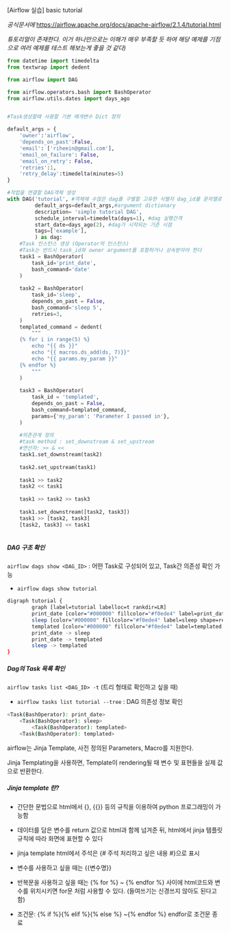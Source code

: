 [Airflow 실습] basic tutorial

*공식문서에* https://airflow.apache.org/docs/apache-airflow/2.1.4/tutorial.html 

*튜토리얼이 존재한다. 이거 하나만으로는 이해가 매우 부족할 듯 하여 해당 예제를 기점으로 여러 예제를 테스트 해보는게 좋을 것 같다)*



```python
from datetime import timedelta
from textwrap import dedent

from airflow import DAG

from airflow.operators.bash import BashOperator
from airflow.utils.dates import days_ago


#Task생성할때 사용할 기본 매개변수 Dict 정의

default_args = {
    'owner':'airflow',
    'depends_on_past':False,
    'email': ['riheein@gmail.com'],
    'email_on_failure': False,
    'email_on_retry': False,
    'retries':1,
    'retry_delay':timedelta(minutes=5)   
}

#작업을 연결할 DAG객체 생성
with DAG('tutorial', #객체에 수많은 dag를 구별할 고유한 식별자 dag_id를 문자열로 정의
         default_args=default_args,#argument dictionary
         description= 'simple tutorial DAG',
         schedule_interval=timedelta(days=1), #dag 실행간격
         start_date=days_ago(2), #dag가 시작되는 기준 시점
         tags=['example'],
         ) as dag:
    #Task 인스턴스 생성 (Operator의 인스턴스)
    #Task는 반드시 task_id와 owner argument를 포함하거나 상속받아야 한다
    task1 = BashOperator(
        task_id='print_date',
        bash_command='date'
    )
    
    task2 = BashOperator(
        task_id='sleep',
        depends_on_past = False,
        bash_command='sleep 5',
        retries=3,
    )
    templated_command = dedent(
        """
    {% for i in range(5) %}
        echo "{{ ds }}"
        echo "{{ macros.ds_add(ds, 7)}}"
        echo "{{ params.my_param }}"
    {% endfor %}
        """
    )
    
    task3 = BashOperator(
        task_id = 'templated',
        depends_on_past = False,
        bash_command=templated_command,
        params={'my_param': 'Parameter I passed in'},
    ) 
    
    #의존관계 정의
    #task method : set_downstream & set_upstream
    #연산자: >> & <<
    task1.set_downstream(task2)
    
    task2.set_upstream(task1)
    
    task1 >> task2
    task2 << task1
    
    task1 >> task2 >> task3
    
    task1.set_downstream([task2, task3])
    task1 >> [task2, task3]
    [task2, task3] << task1
    
```



##### DAG 구조 확인

`airflow dags show <DAG_ID>` : 어떤 Task로 구성되어 있고, Task간 의존성 확인 가능

- `airflow dags show tutorial`

```bash
digraph tutorial {
        graph [label=tutorial labelloc=t rankdir=LR]
        print_date [color="#000000" fillcolor="#f0ede4" label=print_date shape=rectangle style="filled,rounded"]
        sleep [color="#000000" fillcolor="#f0ede4" label=sleep shape=rectangle style="filled,rounded"]
        templated [color="#000000" fillcolor="#f0ede4" label=templated shape=rectangle style="filled,rounded"]
        print_date -> sleep
        print_date -> templated
        sleep -> templated
}
```



##### Dag의 Task 목록 확인

`airflow tasks list <DAG_ID> -t` (트리 형태로 확인하고 싶을 때)

- `airflow tasks list tutorial --tree` : DAG 의존성 정보 확인

```bash
<Task(BashOperator): print_date>
    <Task(BashOperator): sleep>
        <Task(BashOperator): templated>
    <Task(BashOperator): templated>
```



airflow는 Jinja Template, 사전 정의된 Parameters, Macro를 지원한다.

Jinja Templating을 사용하면, Template이 rendering될 때 변수 및 표현들을 실제 값으로 반환한다.



##### Jinja template 란?

- 간단한 문법으로 html에서 {}, {{}} 등의 규칙을 이용하여 python 프로그래밍이 가능함

- 데이터를 담은 변수를 return 값으로 html과 함께 넘겨준 뒤, html에서 jinja 템플릿 규칙에 따라 화면에 표현할 수 있다

- jinja template html에서 주석은 {# 주석 처리하고 싶은 내용 #}으로 표시

- 변수를 사용하고 싶을 때는 {{변수명}}

- 반복문을 사용하고 싶을 때는 {% for %} ~ {% endfor %} 사이에 html코드와 변수를 위치시키면 for문 처럼 사용할 수 있다. (들여쓰기는 신경쓰지 않아도 된다고 함)

- 조건문: {% if %}{% elif %}{% else %} ~{% endfor %} endfor로 조건문 종료


